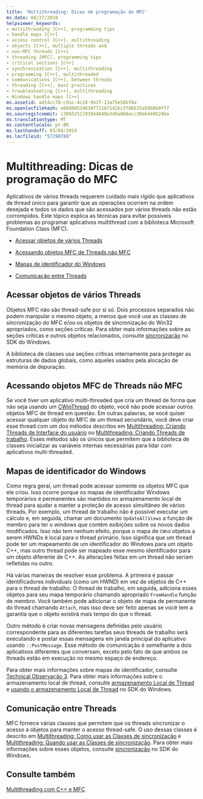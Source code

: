 ```yaml
---
title: 'Multithreading: Dicas de programação do MFC'
ms.date: 08/27/2018
helpviewer_keywords:
- multithreading [C++], programming tips
- handle maps [C++]
- access control [C++], multithreading
- objects [C++], multiple threads and
- non-MFC threads [C++]
- threading [MFC], programming tips
- critical sections [C++]
- synchronization [C++], multithreading
- programming [C++], multithreaded
- communications [C++], between threads
- threading [C++], best practices
- troubleshooting [C++], multithreading
- Windows handle maps [C++]
ms.assetid: ad14cc70-c91c-4c24-942f-13a75e58bf8a
ms.openlocfilehash: e89d0d534638f7216f142bc3f86633a59b8b0ff7
ms.sourcegitcommit: c3093251193944840e3d0a068ecc30e6449624ba
ms.translationtype: MT
ms.contentlocale: pt-BR
ms.lasthandoff: 03/04/2019
ms.locfileid: "57290788"
---
```

# <a name="multithreading-mfc-programming-tips"></a>Multithreading: Dicas de programação do MFC

Aplicativos de vários threads requerem cuidado mais rígido que aplicativos de thread único para garantir que as operações ocorrem na ordem desejada e todos os dados que são acessados por vários threads não estão corrompidos. Este tópico explica as técnicas para evitar possíveis problemas ao programar aplicativos multithread com a biblioteca Microsoft Foundation Class (MFC).

- [Acessar objetos de vários Threads](#_core_accessing_objects_from_multiple_threads)

- [Acessando objetos MFC de Threads não MFC](#_core_accessing_mfc_objects_from_non.2d.mfc_threads)

- [Mapas de identificador do Windows](#_core_windows_handle_maps)

- [Comunicação entre Threads](#_core_communicating_between_threads)

##  <a name="_core_accessing_objects_from_multiple_threads"></a> Acessar objetos de vários Threads

Objetos MFC não são thread-safe por si só. Dois processos separados não podem manipular o mesmo objeto, a menos que você use as classes de sincronização do MFC e/ou os objetos de sincronização do Win32 apropriados, como seções críticas. Para obter mais informações sobre as seções críticas e outros objetos relacionados, consulte [sincronização](/windows/desktop/Sync/synchronization) no SDK do Windows.

A biblioteca de classes usa seções críticas internamente para proteger as estruturas de dados globais, como aqueles usados pela alocação de memória de depuração.

##  <a name="_core_accessing_mfc_objects_from_non.2d.mfc_threads"></a> Acessando objetos MFC de Threads não MFC

Se você tiver um aplicativo multi-threaded que cria um thread de forma que não seja usando um [CWinThread](../mfc/reference/cwinthread-class.md) do objeto, você não pode acessar outros objetos MFC de thread em questão. Em outras palavras, se você quiser acessar qualquer objeto do MFC de um thread secundário, você deve criar esse thread com um dos métodos descritos em [Multithreading: Criando Threads de Interface do usuário](multithreading-creating-user-interface-threads.md) ou [Multithreading: Criando Threads de trabalho](multithreading-creating-worker-threads.md). Esses métodos são os únicos que permitem que a biblioteca de classes inicializar as variáveis internas necessárias para lidar com aplicativos multi-threaded.

##  <a name="_core_windows_handle_maps"></a> Mapas de identificador do Windows

Como regra geral, um thread pode acessar somente os objetos MFC que ele criou. Isso ocorre porque os mapas de identificador Windows temporários e permanentes são mantidos no armazenamento local de thread para ajudar a manter a proteção de acesso simultâneo de vários threads. Por exemplo, um thread de trabalho não é possível executar um cálculo e, em seguida, chamar um documento `UpdateAllViews` a função de membro para ter o windows que contêm exibições sobre os novos dados modificados. Isso não tem nenhum efeito, porque o mapa de `CWnd` objetos a serem HWNDs é local para o thread primário. Isso significa que um thread pode ter um mapeamento de um identificador do Windows para um objeto C++, mas outro thread pode ser mapeado esse mesmo identificador para um objeto diferente de C++. As alterações feitas em um thread não seriam refletidas no outro.

Há várias maneiras de resolver esse problema. A primeira é passar identificadores individuais (como um HWND) em vez de objetos de C++ para o thread de trabalho. O thread de trabalho, em seguida, adiciona esses objetos para seu mapa temporário chamando apropriado `FromHandle` função de membro. Você também pode adicionar o objeto de mapa de permanente do thread chamando `Attach`, mas isso deve ser feito apenas se você tem a garantia que o objeto existirá mais tempo do que o thread.

Outro método é criar novas mensagens definidas pelo usuário correspondente para as diferentes tarefas seus threads de trabalho será executando e postar essas mensagens em janela principal do aplicativo usando `::PostMessage`. Esse método de comunicação é semelhante a dois aplicativos diferentes que conversam, exceto pelo fato de que ambos os threads estão em execução no mesmo espaço de endereço.

Para obter mais informações sobre mapas de identificador, consulte [Technical Observação 3](../mfc/tn003-mapping-of-windows-handles-to-objects.md). Para obter mais informações sobre o armazenamento local de thread, consulte [armazenamento Local de Thread](/windows/desktop/ProcThread/thread-local-storage) e [usando o armazenamento Local de Thread](/windows/desktop/ProcThread/using-thread-local-storage) no SDK do Windows.

##  <a name="_core_communicating_between_threads"></a> Comunicação entre Threads

MFC fornece várias classes que permitem que os threads sincronizar o acesso a objetos para manter o acesso thread-safe. O uso dessas classes é descrito em [Multithreading: Como usar as Classes de sincronização](multithreading-how-to-use-the-synchronization-classes.md) e [Multithreading: Quando usar as Classes de sincronização](multithreading-when-to-use-the-synchronization-classes.md). Para obter mais informações sobre esses objetos, consulte [sincronização](/windows/desktop/Sync/synchronization) no SDK do Windows.

## <a name="see-also"></a>Consulte também

[Multithreading com C++ e MFC](multithreading-with-cpp-and-mfc.md)
